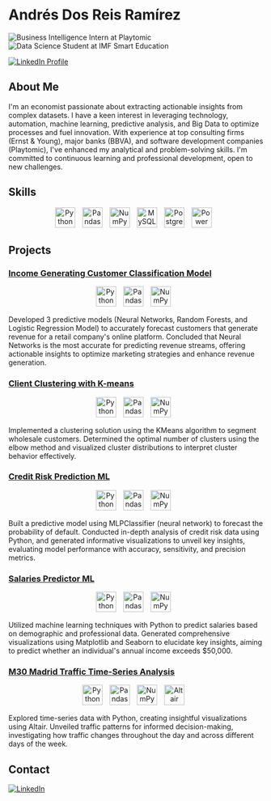 # Andrés Dos Reis Ramírez

![Business Intelligence Intern at Playtomic](https://img.shields.io/badge/Business%20Intelligence%20Intern-Playtomic-brightgreen?style=for-the-badge&logo=business&logoColor=white)
![Data Science Student at IMF Smart Education](https://img.shields.io/badge/Data%20Science%20Student-IMF%20Smart%20Education-blue?style=for-the-badge&logo=school&logoColor=white)

[![LinkedIn Profile](https://img.shields.io/badge/LinkedIn-Andrés%20Dos%20Reis%20Ramírez-0A66C2?style=for-the-badge&logo=linkedin&logoColor=white)](https://www.linkedin.com/in/andres-dos-reis-ramirez/)

## About Me

I'm an economist passionate about extracting actionable insights from complex datasets. I have a keen interest in leveraging technology, automation, machine learning, predictive analysis, and Big Data to optimize processes and fuel innovation. With experience at top consulting firms (Ernst & Young), major banks (BBVA), and software development companies (Playtomic), I've enhanced my analytical and problem-solving skills. I'm committed to continuous learning and professional development, open to new challenges.

## Skills

<p align="center">
    <img src="https://img.icons8.com/color/48/000000/python.png" alt="Python Logo" width="40" height="40" style="margin-right: 10px;">
    <img src="https://img.icons8.com/color/48/000000/pandas.png" alt="Pandas Logo" width="40" height="40" style="margin-right: 10px;">
    <img src="https://img.icons8.com/color/48/000000/numpy.png" alt="NumPy Logo" width="40" height="40" style="margin-right: 10px;">
    <img src="https://img.icons8.com/color/48/000000/mysql-logo.png" alt="MySQL Logo" width="40" height="40" style="margin-right: 10px;">
    <img src="https://img.icons8.com/color/48/000000/postgreesql.png" alt="PostgreSQL Logo" width="40" height="40" style="margin-right: 10px;">
    <img src="https://img.icons8.com/color/48/000000/power-bi.png" alt="Power BI Logo" width="40" height="40" style="margin-right: 10px;">
</p>

## Projects

### [Income Generating Customer Classification Model](https://github.com/AndresDosReis/Income-Generating-Customer-Classification)
<p align="center">
    <img src="https://img.icons8.com/color/48/000000/python.png" alt="Python Logo" width="40" height="40" style="margin-right: 10px;">
    <img src="https://img.icons8.com/color/48/000000/pandas.png" alt="Pandas Logo" width="40" height="40" style="margin-right: 10px;">
    <img src="https://img.icons8.com/color/48/000000/numpy.png" alt="NumPy Logo" width="40" height="40" style="margin-right: 10px;">
</p>
Developed 3 predictive models (Neural Networks, Random Forests, and Logistic Regression Model) to accurately forecast customers that generate revenue for a retail company's online platform. Concluded that Neural Networks is the most accurate for predicting revenue streams, offering actionable insights to optimize marketing strategies and enhance revenue generation.

### [Client Clustering with K-means](https://github.com/AndresDosReis/Client-Clustering-Kmeans)
<p align="center">
    <img src="https://img.icons8.com/color/48/000000/python.png" alt="Python Logo" width="40" height="40" style="margin-right: 10px;">
    <img src="https://img.icons8.com/color/48/000000/pandas.png" alt="Pandas Logo" width="40" height="40" style="margin-right: 10px;">
    <img src="https://img.icons8.com/color/48/000000/numpy.png" alt="NumPy Logo" width="40" height="40" style="margin-right: 10px;">
</p>
Implemented a clustering solution using the KMeans algorithm to segment wholesale customers. Determined the optimal number of clusters using the elbow method and visualized cluster distributions to interpret cluster behavior effectively.

### [Credit Risk Prediction ML](https://github.com/AndresDosReis/Credit-Risk-Prediction)
<p align="center">
    <img src="https://img.icons8.com/color/48/000000/python.png" alt="Python Logo" width="40" height="40" style="margin-right: 10px;">
    <img src="https://img.icons8.com/color/48/000000/pandas.png" alt="Pandas Logo" width="40" height="40" style="margin-right: 10px;">
    <img src="https://img.icons8.com/color/48/000000/numpy.png" alt="NumPy Logo" width="40" height="40" style="margin-right: 10px;">
</p>
Built a predictive model using MLPClassifier (neural network) to forecast the probability of default. Conducted in-depth analysis of credit risk data using Python, and generated informative visualizations to unveil key insights, evaluating model performance with accuracy, sensitivity, and precision metrics.

### [Salaries Predictor ML](https://github.com/AndresDosReis/Salaries-Predictor)
<p align="center">
    <img src="https://img.icons8.com/color/48/000000/python.png" alt="Python Logo" width="40" height="40" style="margin-right: 10px;">
    <img src="https://img.icons8.com/color/48/000000/pandas.png" alt="Pandas Logo" width="40" height="40" style="margin-right: 10px;">
    <img src="https://img.icons8.com/color/48/000000/numpy.png" alt="NumPy Logo" width="40" height="40" style="margin-right: 10px;">
</p>
Utilized machine learning techniques with Python to predict salaries based on demographic and professional data. Generated comprehensive visualizations using Matplotlib and Seaborn to elucidate key insights, aiming to predict whether an individual's annual income exceeds $50,000.

### [M30 Madrid Traffic Time-Series Analysis](https://github.com/AndresDosReis/Madrid-Traffic-Analysis)
<p align="center">
    <img src="https://img.icons8.com/color/48/000000/python.png" alt="Python Logo" width="40" height="40" style="margin-right: 10px;">
    <img src="https://img.icons8.com/color/48/000000/pandas.png" alt="Pandas Logo" width="40" height="40" style="margin-right: 10px;">
    <img src="https://img.icons8.com/color/48/000000/numpy.png" alt="NumPy Logo" width="40" height="40" style="margin-right: 10px;">
    <img src="https://img.icons8.com/color/48/000000/altair.png" alt="Altair Logo" width="40" height="40" style="margin-right: 10px;">
</p>
Explored time-series data with Python, creating insightful visualizations using Altair. Unveiled traffic patterns for informed decision-making, investigating how traffic changes throughout the day and across different days of the week.

## Contact

[![LinkedIn](https://img.shields.io/badge/LinkedIn-Andrés%20Dos%20Reis%20Ramírez-0A66C2?style=for-the-badge&logo=linkedin&logoColor=white)](https://www.linkedin.com/in/andres-dos-reis-ramirez/)
